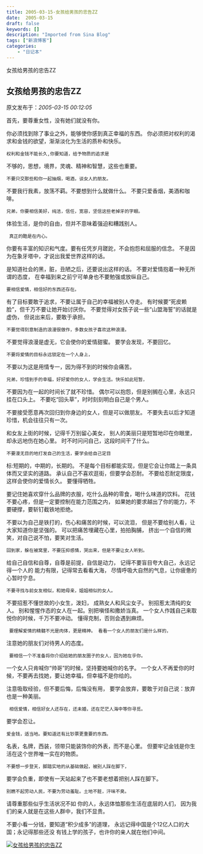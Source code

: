 ```yaml
---
title: 2005-03-15-女孩给男孩的忠告ZZ
date:  2005-03-15
draft: false
keywords: []
description: "Imported from Sina Blog"
tags: ["新浪博客"]
categories: 
    - "日记本"
---
```

女孩给男孩的忠告ZZ
## 女孩给男孩的忠告ZZ

 原文发布于：*2005-03-15 00:12:05*

   首先，要尊重女性，没有她们就没有你。

你必须找到除了事业之外，能够使你感到真正幸福的东西。 你必须把对权利的渴求和金钱的欲望，渐渐淡化为生活的质朴和快乐。

    权利和金钱不能长久,你要知道，给予物质的追求是
不够的，思想，境界，灵魂、精神和智慧，这些也重要。

    不要只交那些和你一起抽烟，喝酒，谈女人的朋友。
不要我行我素，放荡不羁。不要想到什么就做什么。 不要只爱香烟，美酒和咖啡。

    兄弟，你要相信美好，纯洁，信任，宽容，坚信这些老掉牙的字眼。
体验生活，是你的自由，但并不意味着强迫和糟践别人。

     真正的酷是在内心。
你要有丰富的知识和气度。要有任凭岁月蹉跎，不会抱怨和屈服的信念。 不是因为在象牙塔中，才说出我爱世界这样的话。

是知道社会的黑，脏，丑陋之后，还要说出这样的话。 不要对爱情抱着一种无所谓的态度，
在幸福到来之前宁可单身也不要勉强或放纵自己。

    要相信爱情，相信好的东西还存在。
有了目标要敢于追求，不要让属于自己的幸福被别人夺走。 有时候要“死皮赖脸”，但千万不要让她开始讨厌你。
不要觉得对女孩子说一些“山盟海誓”的话就是虚伪， 但说出来后，要敢于承担。

    不要觉得刻意制造的浪漫很做作，多数女孩子喜欢这种浪漫。
不要觉得浪漫是虚无，它会使你的爱情甜蜜。 要学会发现，不要回忆。

    不要将爱情的目标永远锁定在一个人身上，
不要以为这是用情专一，因为得不到的时候你会痛苦。

    兄弟，珍惜到手的幸福，好好爱你的女人，学会生活。快乐如此短暂，
不要因为在一起的时间长了就不珍惜。 偶尔可以抱怨，但是别搁在心里，永远只挂在口头上。
不要吃“回头草”，时时刻刻明白自己是个男人。

不要接受愿意再次回归到你身边的女人，但是可以做朋友。 不要失去以后才知道珍惜，机会往往只有一次。

和女友上街的时候，记得千万别留心美女， 别人的美丽只是短暂地印在你眼里，却永远地伤在她心里。
时不时问问自己，这段时间干了什么。

    不要漫无目的地打发自己的生活，要学会给自己定目
标&#58;短期的，中期的，长期的。 不是每个目标都能实现，但是它会让你踏上一条具体而又坚实的道路。
承认自己不喜欢逛街，但要学会忍耐。 不要给忍耐定限度，这样会使你的爱情长久。 要懂得牺牲。

要记住她喜欢穿什么品牌的衣服，吃什么品种的零食，喝什么味道的饮料。 花钱不要心疼，但是一定要控制在能力范围之内，
如果她的要求越出了你的能力，不要硬撑，要斩钉截铁地拒绝。

不要以为自己是铁打的，伤心和痛苦的时候，可以流泪， 但是不要给别人看，让大家知道你是坚强的。 可以把痛苦埋藏在心里，拍拍胸脯，
挤出一个自信的微笑，对自己说不怕，要笑对生活。

    回到家，躲在被窝里，不要压抑感情，哭出来，但是不要让女人听到。
给自己自信和自尊，自尊是前提，自信是动力， 记得不要盲目夸大自己，永远记得一个人的 能力有限，记得常去看看大海，
尽情呼吸大自然的气息，让你疲惫的心暂时宁息。

    不要寻找与前女友相似，和她母亲，姐姐相似的女人。
不要招惹不懂世故的小女生，泼妇， 成熟女人和风尘女子。 别招惹太清纯的女人。 别和惺惺作态的女人在一起。别把嗔怪和撒娇当真。
一个女人作践自己来取悦你的时候，千万不要冲动。 懂得克制，否则会遇到麻烦。

     要理解爱情的精髓不光是肉体，更是精神。 看看一个女人的朋友们是什么样的，
注意她的朋友们对待男人的态度。

     要相信一个不准备将你介绍给她的朋友圈子的女人，因为她在乎你。
一个女人只肯喊你“帅哥”的时候，坚持要她喊你的名字。 一个女人不再爱你的时候，不要再去找她，要让她幸福，但幸福不是你给的。

注意吸取经验，但不要后悔，后悔没有用， 要学会放弃，要敢于对自己说：放弃也是一种美丽。

     相信爱情，相信好女人还存在，还未婚，还在茫茫人海中等你寻觅。
要学会忍让。

    爱金钱，适当地。要知道还有比钞票更重要的东西。
名表，名牌，西装，领带只能装饰你的外表，而不是心里。 但要牢记金钱是你生活在这个世界唯一实在的物质。

    不要想一步登天，脚踏实地的从基础做起，被别人踩在脚下，
要学会负重，即使有一天站起来了也不要老想着把别人踩在脚下。

    别瞧不起劳动人民，不要为劳动羞耻。土地不脏，汗味不臭。
请尊重那些似乎生活状况不如 你的人，永远体恤那些生活在底层的人们， 因为我们的亲人就是在这些人群中，我们不显贵。

不要小看一分钱，要知道“积少成多”的道理， 永远记得中国是个12亿人口的大国；永记得那些还没
有钱上学的孩子，也许你的亲人就在他们中间。

[![女孩给男孩的忠告ZZ](http://s8.sinaimg.cn/middle/6983393849da9955f2497&amp;690)](http://s8.sinaimg.cn/middle/6983393849da995c72507&amp;690)


